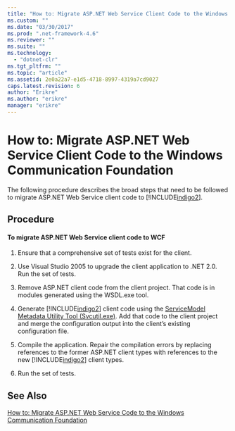 ```yaml
---
title: "How to: Migrate ASP.NET Web Service Client Code to the Windows Communication Foundation | Microsoft Docs"
ms.custom: ""
ms.date: "03/30/2017"
ms.prod: ".net-framework-4.6"
ms.reviewer: ""
ms.suite: ""
ms.technology: 
  - "dotnet-clr"
ms.tgt_pltfrm: ""
ms.topic: "article"
ms.assetid: 2e0a22a7-e1d5-4718-8997-4319a7cd9027
caps.latest.revision: 6
author: "Erikre"
ms.author: "erikre"
manager: "erikre"
---
```

# How to: Migrate ASP.NET Web Service Client Code to the Windows Communication Foundation
The following procedure describes the broad steps that need to be followed to migrate ASP.NET Web Service client code to [!INCLUDE[indigo2](../../../../includes/indigo2-md.md)].  
  
## Procedure  
  
#### To migrate ASP.NET Web Service client code to WCF  
  
1.  Ensure that a comprehensive set of tests exist for the client.  
  
2.  Use Visual Studio 2005 to upgrade the client application to .NET 2.0. Run the set of tests.  
  
3.  Remove ASP.NET client code from the client project. That code is in modules generated using the WSDL.exe tool.  
  
4.  Generate [!INCLUDE[indigo2](../../../../includes/indigo2-md.md)] client code using the [ServiceModel Metadata Utility Tool (Svcutil.exe)](../../../../docs/framework/wcf/servicemodel-metadata-utility-tool-svcutil-exe.md). Add that code to the client project and merge the configuration output into the client’s existing configuration file.  
  
5.  Compile the application. Repair the compilation errors by replacing references to the former ASP.NET client types with references to the new [!INCLUDE[indigo2](../../../../includes/indigo2-md.md)] client types.  
  
6.  Run the set of tests.  
  
## See Also  
 [How to: Migrate ASP.NET Web Service Code to the Windows Communication Foundation](../../../../docs/framework/wcf/feature-details/how-to-migrate-asp-net-web-service-code-to-the-windows-communication-foundation.md)
